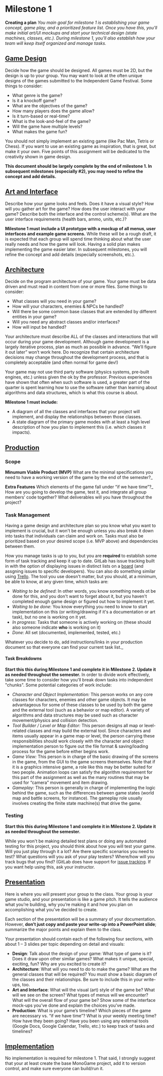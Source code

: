 # Milestone 1
**Creating a plan**
_You main goal for milestone 1 is establishing your game concept, game play, and a prioritized feature list. Once you have this, you'll make initial art/UI mockups and start your technical design (state machines, classes, etc.). During milestone 1, you'll also establish how your team will keep itself organized and manage tasks._

## [Game Design](doc/GameDesign.md)
Decide how the game should be designed. All games must be 2D, but the design is up to your group. You may want to look at the often unique designs of the games submitted to the Independent Game Festival. Some things to consider:
- What genre is the game? 
- Is it a knockoff game? 
- What are the objectives of the game? 
- How many players does the game allow? 
- Is it turn-based or real-time? 
- What is the look-and-feel of the game? 
- Will the game have multiple levels?
- What makes the game fun?

You should not simply implement an existing game (like Pac Man, Tetris or Chess).  If you want to use an existing game as inspiration, that is great, but make it your own.  Five points of this assignment will be dedicated to the creativity shown in game design.

**This document should be largely complete by the end of milestone 1. In subsequent milestones (especially #2), you may need to refine the concept and add details.**

## [Art and Interface](doc/Art.md)
Describe how your game looks and feels.  Does it have a visual style?  How will you gather art for the game?  How does the user interact with your game?  Describe both the interface and the control scheme(s).  What are the user interface requirements (health bars, ammo, units, etc.)?  

**Milestone 1 must include a UI prototype with a mockup of all menus, user interfaces and example game screens.**  While these will be a rough draft, it is expected that each group will spend time thinking about what the user really needs and how the game will look.  Having a solid plan makes implementing the game easier later. In subsequent milestones, you will refine the concept and add details (especially screenshots, etc.).

## [Architecture](doc/Architecture.md)
Decide on the program architecture of your game. Your game must be data driven and must read in content from one or more files. Some things to consider:
- What classes will you need in your game?
- How will your characters, enemies & NPCs be handled?
- Will there be some common base classes that are extended by different entities in your game?
- Will you need any abstract classes and/or interfaces?
- How will input be handled?

Your architecture must describe ALL of the classes and interactions that will occur during your game development.  Although game development is a largely iterative process, plan as much as possible in advance.  “We’ll figure it out later” won’t work here. Do recognize that certain architecture decisions may change throughout the development process, and that is completely acceptable (and often normal for game dev!)

Your game may not use third party software (physics systems, pre-built engines, etc.) unless given the ok by the professor. Previous experiences have shown that often when such software is used, a greater part of the quarter is spent learning how to use the software rather than learning about algorithms and data structures, which is what this course is about. 

**Milestone 1 must include:**
- A diagram of all the classes and interfaces that your project will implement, and display the relationships between those classes. 
- A state diagram of the primary game modes with at least a high level description of how you plan to implement this (i.e. which classes it impacts).

## [Production](doc/Production.md)
### Scope
**Minumum Viable Product (MVP)**
What are the minimal specifications you need to have a working version of the game by the end of the semester?_

**Extra Features**
Which elements of the game fall under “if we have time”?_ How are you going to develop the game, test it, and integrate all group members’ code together? What deliverables will you have throughout the project?

### Task Management
Having a game design and architecture plan so you know what you want to implement is crucial, but it won't be enough unless you also break it down into tasks that individuals can claim and work on. Tasks must also be prioritized based on your desired scope (i.e. MVP above) and dependencies between them.

How you manage tasks is up to you, but you are **required** to establish some form of task tracking and keep it up to date. GitLab has issue tracking built in with the option of displaying issues in distinct lists on a [board](https://docs.gitlab.com/ee/user/project/issue_board.html) (and assgning issues to specific developers). You can also do something similar using [Trello](https://trello.com/). The tool you use doesn't matter, but you should, at a minimum, be able to know, at any given time, which tasks are:
- _Waiting to be defined_: In other words, you know something needs ot be done for this, and you don't want to forget about it, but you haven't completed enough game design or figured out how to implement it yet.
- _Waiting to be done_: You know everything you need to know to start implementation on this (or writing/drawing if it's a documentation or art task), but no one is working on it yet.
- _In progress_: Tasks that someone is actively working on (these should also someone indicate **who** is working on it)
- _Done_: All set (documented, implemented, tested, etc.)

Whatever you decide to do, add instructions/links in your production document so that everyone can find your current task list._

#### Task Breakdowns
**Start this this during Milestone 1 and complete it in Milestone 2. Update it as needed throughout the semester.**
In order to divide work effectively, take some time to consider how you'll break down tasks into independent "chunks". Some potential categories of work include:
- _Character and Object Implementation:_ This person works on any core classes for characters, enemies and other game objects. It may be advantageous for some of these classes to be used by both the game and the external tool (such as a behavior or map editor). A variety of algorithms and data structures may be used such as character movement/physics and collision detection.
- _Tool Builder / Level or Map Editor:_ This person designs all map or level-related classes and may build the external tool. Since characters and items usually appear in a game map or level, the person carrying these responsibilities should work closely with the character and object implementation person to figure out the file format & saving/loading process for the game before either begins work.
- _Game View:_ This person is in charge of the basic drawing of the screens in the game, from the GUI to the game screens themselves. Note that if it is a graphics intensive game, a role like this may be better suited for two people. Animation loops can satisfy the algorithm requirement for this part of the assignment as well as the many routines that may be used for “camera” movement and item drawing. 
- _Gameplay:_ This person is generally in charge of implementing the logic behind the game, such as the differences between game states (world map and battle screens, for instance).  The gameplay role usually involves creating the finite state machine(s) that drive the game.

### Testing
**Start this this during Milestone 1 and complete it in Milestone 2. Update it as needed throughout the semester.**

While you won't be making detailed test plans or doing any automated testing for this project, you should think about how you will test your game. Will you just play through it a lot? Are there specific scenarios you need to test? What questions will you ask of your play testers? Where/how will you track bugs that you find? (GitLab does have support for [issue tracking](https://docs.gitlab.com/ee/user/project/issues/). If you want help using this, ask your instructor.

## [Presentation](doc/Presentations.md)
Here is where you will present your group to the class.  Your group is your game studio, and your presentation is like a game pitch.  It tells the audience what you’re building, why you’re making it and how you plan on accomplishing what you’ve decided to create.

Each section of the presentation will be a summary of your documentation.  However, **don’t just copy and paste your write-up into a PowerPoint slide**; summarize the major points and explain them to the class.

Your presentation should contain each of the following four sections, with about 1 – 3 slides per topic depending on detail and visuals:
- **Design**: Talk about the design of your game: What type of game is it?  Does it draw upon other similar games?  What makes it unique, special, exciting, fun? Why are you excited to create it?
- **Architecture**: What will you need to do to make the game?  What are the general classes that will be required?  You must show a basic diagram of the classes and their relationships. Be sure to include this in your write-ups, too.  
- **Art and Interface**: What will the visual (art) style of the game be? What will we see on the screen?  What types of menus will we encounter?  What will the overall flow of your game be?  Show some of the interface mock-ups you’ve done and explain the choices you’ve made.
- **Production**: What is your game’s timeline?  Which pieces of the game are necessary vs. “if we have time”? What is your weekly meeting time?  How have they been going?  Have you been using any external tools (Google Docs, Google Calendar, Trello, etc.) to keep track of tasks and timelines?  

## [Implementation](src/ReleaseNotes.md)
No implementation is required for milestone 1. That said, I strongly suggest that your at least create the base MonoGame project, add it to version control, and make sure everyone can build/run it.

